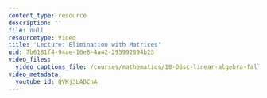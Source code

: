 ```yaml
---
content_type: resource
description: ''
file: null
resourcetype: Video
title: 'Lecture: Elimination with Matrices'
uid: 7b6181f4-94ae-16e8-4a42-295992694b23
video_files:
  video_captions_file: /courses/mathematics/18-06sc-linear-algebra-fall-2011/resource-index/elimination-with-matrices/QVKj3LADCnA.vtt
video_metadata:
  youtube_id: QVKj3LADCnA
---
```


